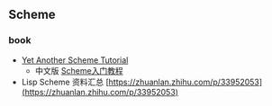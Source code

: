 ## Scheme

### book
* [Yet Another Scheme Tutorial](http://www.shido.info/lisp/idx_scm_e.html)
  * 中文版 [Scheme入门教程](http://deathking.github.io/yast-cn/)
* Lisp Scheme 资料汇总 [https://zhuanlan.zhihu.com/p/33952053](https://zhuanlan.zhihu.com/p/33952053)
